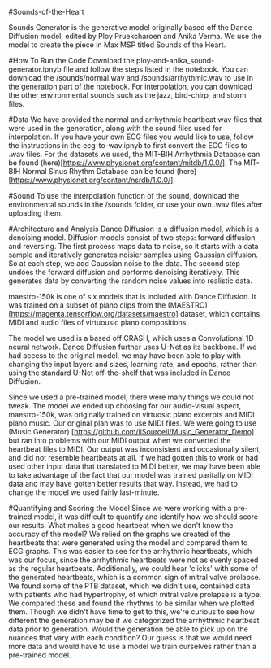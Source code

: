 #Sounds-of-the-Heart

Sounds Generator is the generative model originally based off the Dance Diffusion model, edited by Ploy Pruekcharoen and Anika Verma. We use the model to create the piece in Max MSP titled Sounds of the Heart.

#How To Run the Code
Download the ploy-and-anika_sound-generator.ipnyb file and follow the steps listed in the notebook. You can download the /sounds/normal.wav and /sounds/arrhythmic.wav to use in the generation part of the notebook. For interpolation, you can download the other environmental sounds such as the jazz, bird-chirp, and storm files.

#Data
We have provided the normal and arrhythmic heartbeat wav files that were used in the generation, along with the sound files used for interpolation. If you have your own ECG files you would like to use, follow the instructions in the ecg-to-wav.ipnyb to first convert the ECG files to .wav files. For the datasets we used, the MIT-BIH Arrhythmia Database can be found (here)[https://www.physionet.org/content/mitdb/1.0.0/]. The MIT-BIH Normal Sinus Rhythm Database can be found (here)[https://www.physionet.org/content/nsrdb/1.0.0/].

#Sound
To use the interpolation function of the sound, download the environmental sounds in the /sounds folder, or use your own .wav files after uploading them.

#Architecture and Analysis
Dance Diffusion is a diffusion model, which is a denoising model. Diffusion models consist of two steps: forward diffusion and reversing. The first process maps data to noise, so it starts with a data sample and iteratively generates noisier samples using Gaussian diffusion. So at each step, we add Gaussian noise to the data. The second step undoes the forward diffusion and performs denoising iteratively. This generates data by converting the random noise values into realistic data.

maestro-150k is one of six models that is included with Dance Diffusion. It was trained on a subset of piano clips from the (MAESTRO)[https://magenta.tensorflow.org/datasets/maestro] dataset, which contains MIDI and audio files of virtuousic piano compositions. 

The model we used is a based off CRASH, which uses a Convolutional 1D neural network. Dance Diffusion further uses U-Net as its backbone. If we had access to the original model, we may have been able to play with changing the input layers and sizes, learning rate, and epochs, rather than using the standard U-Net off-the-shelf that was included in Dance Diffusion.

Since we used a pre-trained model, there were many things we could not tweak. The model we ended up choosing for our audio-visual aspect, maestro-150k, was originally trained on virtuosic piano excerpts and MIDI piano music. Our original plan was to use MIDI files. We were going to use (Music Generator) [https://github.com/llSourcell/Music_Generator_Demo] but ran into problems with our MIDI output when we converted the heartbeat files to MIDI. Our output was inconsistent and occasionally silent, and did not resemble heartbeats at all. If we had gotten this to work or had used other input data that translated to MIDI better, we may have been able to take advantage of the fact that our model was trained paritally on MIDI data and may have gotten better results that way. Instead, we had to change the model we used fairly last-minute.

#Quantifying and Scoring the Model
Since we were working with a pre-trained model, it was difficult to quantify and identify how we should score our results. What makes a good heartbeat when we don't know the accuracy of the model? We relied on the graphs we created of the heartbeats that were generated using the model and compared them to ECG graphs. This was easier to see for the arrhythmic heartbeats, which was our focus, since the arrhythmic heartbeats were not as evenly spaced as the regular heartbeats. Additionally, we could hear 'clicks' with some of the generated heartbeats, which is a common sign of mitral valve prolapse. We found some of the PTB dataset, which we didn't use, contained data with patients who had hypertrophy, of which mitral valve prolapse is a type. We compared these and found the rhythms to be similar when we plotted them. Though we didn't have time to get to this, we're curious to see how different the generation may be if we categorized the arrhythmic heartbeat data prior to generation. Would the generation be able to pick up on the nuances that vary with each condition? Our guess is that we would need more data and would have to use a model we train ourselves rather than a pre-trained model.
